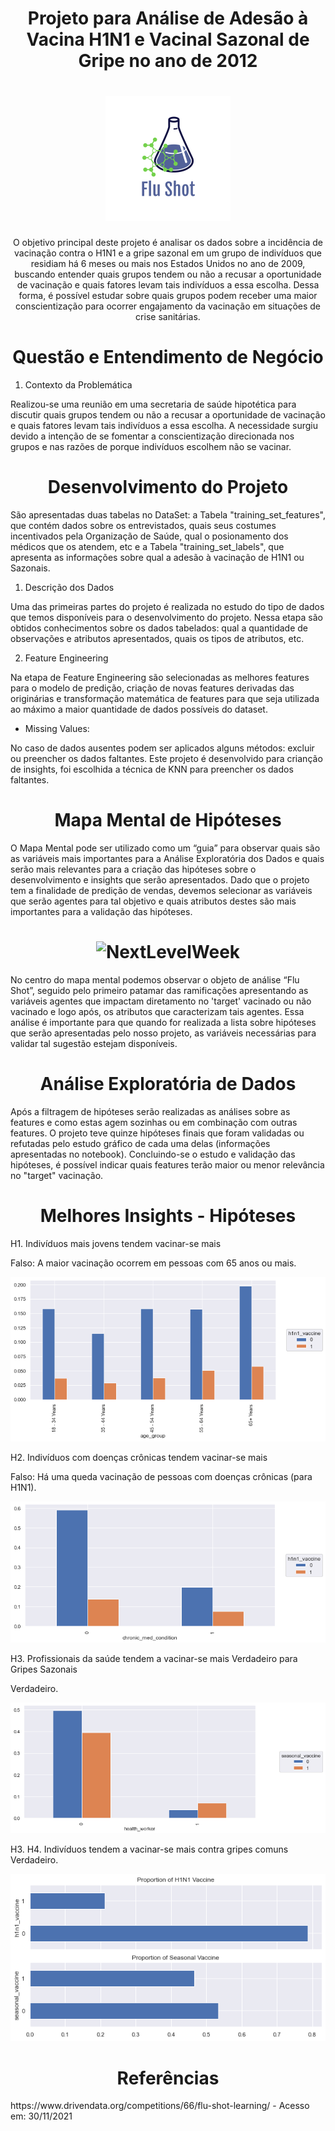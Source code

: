 <h1 align="center">Projeto para Análise de Adesão à Vacina H1N1 e Vacinal Sazonal de Gripe no ano de 2012</h1>

<h1 align="center">
  <img src="/img/Flu_Shot.png" />
</h1>

<p align="center">O objetivo principal deste projeto é analisar os dados sobre a incidência de vacinação contra o H1N1 e a gripe sazonal em um grupo de indivíduos que residiam há 6 meses ou mais nos Estados Unidos no ano de 2009, buscando entender quais grupos tendem ou não a recusar a oportunidade de vacinação e quais fatores levam tais indivíduos a essa escolha. Dessa forma, é possível estudar sobre quais grupos podem receber uma maior conscientização para ocorrer engajamento da vacinação em situações de crise sanitárias.</p>


<h1 align="center">Questão e Entendimento de Negócio</h1>

1.	Contexto da Problemática

Realizou-se uma reunião em uma secretaria de saúde hipotética para discutir quais grupos tendem ou não a recusar a oportunidade de vacinação e quais fatores levam tais indivíduos a essa escolha. A necessidade surgiu devido a intenção de se fomentar a conscientização direcionada nos grupos e nas razões de porque indivíduos escolhem não se vacinar.


<h1 align="center">Desenvolvimento do Projeto</h1>

São apresentadas duas tabelas no DataSet: a Tabela "training_set_features", que contém dados sobre os entrevistados, quais seus costumes incentivados pela Organização de Saúde, qual o posionamento dos médicos que os atendem, etc e a Tabela "training_set_labels", que apresenta as informações sobre qual a adesão à vacinação de H1N1 ou Sazonais.

1.	Descrição dos Dados

Uma das primeiras partes do projeto é realizada no estudo do tipo de dados que temos disponíveis para o desenvolvimento do projeto. Nessa etapa são obtidos conhecimentos sobre os dados tabelados: qual a quantidade de observações e atributos apresentados, quais os tipos de atributos, etc.

2.	Feature Engineering

Na etapa de Feature Engineering são selecionadas as melhores features para o modelo de predição, criação de novas features derivadas das originárias e transformação matemática de features para que seja utilizada ao máximo a maior quantidade de dados possíveis do dataset.

- Missing Values:

No caso de dados ausentes podem ser aplicados alguns métodos: excluir ou preencher os dados faltantes. Este projeto é desenvolvido para crianção de insights, foi escolhida a técnica de KNN para preencher os dados faltantes.

<h1 align="center">Mapa Mental de Hipóteses</h1>

O Mapa Mental pode ser utilizado como um “guia” para observar quais são as variáveis mais importantes para a Análise Exploratória dos Dados e quais serão mais relevantes para a criação das hipóteses sobre o desenvolvimento e insights que serão apresentados. Dado que o projeto tem a finalidade de predição de vendas, devemos selecionar as variáveis que serão agentes para tal objetivo e quais atributos destes são mais importantes para a validação das hipóteses.

<h1 align="center">
  <img alt="NextLevelWeek" title="#NextLevelWeek" src="./img/Mind_Map_Hypothesis.png" />
</h1>

No centro do mapa mental podemos observar o objeto de análise “Flu Shot”, seguido pelo primeiro patamar das ramificações apresentando as variáveis agentes que impactam diretamento no 'target' vacinado ou não vacinado e logo após, os atributos que caracterizam tais agentes. Essa análise é importante para que quando for realizada a lista sobre hipóteses que serão apresentadas pelo nosso projeto, as variáveis necessárias para validar tal sugestão estejam disponíveis.

<h1 align="center">Análise Exploratória de Dados</h1>

Após a filtragem de hipóteses serão realizadas as análises sobre as features e como estas agem sozinhas ou em combinação com outras features. O projeto teve quinze hipóteses finais que foram validadas ou refutadas pelo estudo gráfico de cada uma delas (informações apresentadas no notebook). Concluindo-se o estudo e validação das hipóteses, é possível indicar quais features terão maior ou menor relevância no "target" vacinação. 


<h1 align="center">Melhores Insights - Hipóteses</h1>

H1. Indivíduos mais jovens tendem vacinar-se mais

Falso: A maior vacinação ocorrem em pessoas com 65 anos ou mais.

<p align="center">
  <img src="./img/h1.png">
</p>

H2. Indivíduos com doenças crônicas tendem vacinar-se mais

Falso: Há uma queda vacinação de pessoas com doenças crônicas (para H1N1).

<p align="center">
  <img src="./img/h2.png">
</p>

H3. Profissionais da saúde tendem a vacinar-se mais
Verdadeiro para Gripes Sazonais

Verdadeiro.

<p align="center">
  <img src="./img/h3.png">
</p>

H3. H4. Indivíduos tendem a vacinar-se mais contra gripes comuns
Verdadeiro.

<p align="center">
  <img src="./img/h4.png">
</p>

<h1 align="center">Referências</h1>
https://www.drivendata.org/competitions/66/flu-shot-learning/   - Acesso em: 30/11/2021

